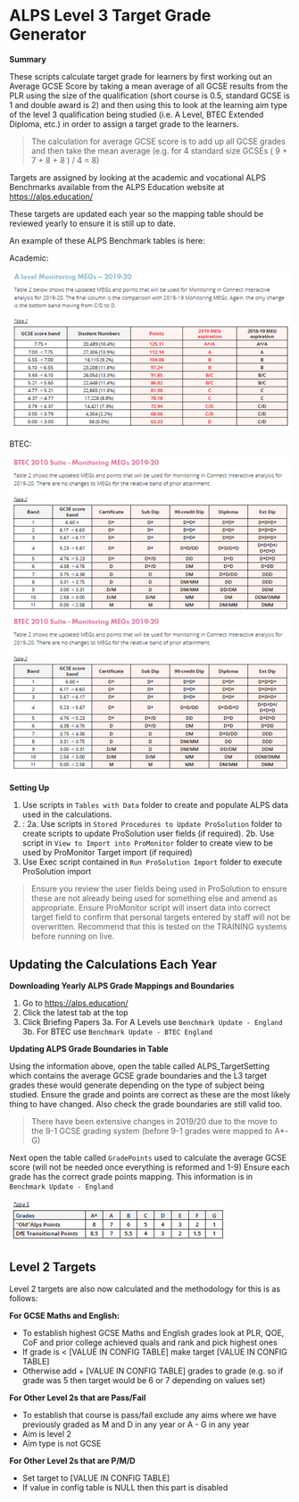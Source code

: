 # ALPS Level 3 Target Grade Generator
**Summary**

These scripts calculate target grade for learners by first working out an Average GCSE Score by taking a mean average of all GCSE results from the PLR using the size of the qualification (short course is 0.5, standard GCSE is 1 and double award is 2) and then using this to look at the learning aim type of the level 3 qualification being studied (i.e. A Level, BTEC Extended Diploma, etc.) in order to assign a target grade to the learners.

> The calculation for average GCSE score is to add up all GCSE grades and then take the mean average (e.g. for 4 standard size GCSEs ( 9 + 7 + 8 + 8 ) / 4 = 8)

Targets are assigned by looking at the academic and vocational ALPS Benchmarks available from the ALPS Education website at https://alps.education/

These targets are updated each year so the mapping table should be reviewed yearly to ensure it is still up to date.

An example of these ALPS Benchmark tables is here:

Academic:

![A Level ALPS Table](https://github.com/robinwilson16/ALPSLevel3TargetGradeGenerator/blob/master/Target%20Grade%20Mapping%20Tables/A%20Level.png)

BTEC:

![BTEC ALPS Table 1](https://github.com/robinwilson16/ALPSLevel3TargetGradeGenerator/blob/master/Target%20Grade%20Mapping%20Tables/BTEC1.png)
![BTEC ALPS Table 2](https://github.com/robinwilson16/ALPSLevel3TargetGradeGenerator/blob/master/Target%20Grade%20Mapping%20Tables/BTEC2.png)

**Setting Up**

1. Use scripts in `Tables with Data` folder to create and populate ALPS data used in the calculations.
2. :
2a. Use scripts in `Stored Procedures to Update ProSolution` folder to create scripts to update ProSolution user fields (if required).
2b. Use script in `View to Import into ProMonitor` folder to create view to be used by ProMonitor Target import (if required)
3. Use Exec script contained in `Run ProSolution Import` folder to execute ProSolution import
> Ensure you review the user fields being used in ProSolution to ensure these are not already being used for something else and amend as appropriate.
> Ensure ProMonitor script will insert data into correct target field to confirm that personal targets entered by staff will not be overwritten.
> Recommend that this is tested on the TRAINING systems before running on live.

## Updating the Calculations Each Year

**Downloading Yearly ALPS Grade Mappings and Boundaries**

1. Go to https://alps.education/
2. Click the latest tab at the top
3. Click Briefing Papers
3a. For A Levels use `Benchmark Update - England`
3b. For BTEC use `Benchmark Update - BTEC England`

**Updating ALPS Grade Boundaries in Table**

Using the information above, open the table called ALPS_TargetSetting which contains the average GCSE grade boundaries and the L3 target grades these would generate depending on the type of subject being studied.
Ensure the grade and points are correct as these are the most likely thing to have changed. Also check the grade boundaries are still valid too.


> There have been extensive changes in 2019/20 due to the move to the 9-1 GCSE grading system (before 9-1 grades were mapped to A*-G)

Next open the table called `GradePoints` used to calculate the average GCSE score (will not be needed once everything is reformed and 1-9)
Ensure each grade has the correct grade points mapping. This information is in `Benchmark Update - England`

![GCSE Mapping Letters to Numerical Grades](https://github.com/robinwilson16/ALPSLevel3TargetGradeGenerator/blob/master/Target%20Grade%20Mapping%20Tables/GCSEs.png)

## Level 2 Targets

Level 2 targets are also now calculated and the methodology for this is as follows:

**For GCSE Maths and English:**

* To establish highest GCSE Maths and English grades look at PLR, QOE, CoF and prior college achieved quals and rank and pick highest ones
* If grade is < [VALUE IN CONFIG TABLE] make target [VALUE IN CONFIG TABLE]
* Otherwise add + [VALUE IN CONFIG TABLE] grades to grade (e.g. so if grade was 5 then target would be 6 or 7 depending on values set)


**For Other Level 2s that are Pass/Fail**
* To establish that course is pass/fail exclude any aims where we have previously graded as M and D in any year or A - G in any year
* Aim is level 2
* Aim type is not GCSE

**For Other Level 2s that are P/M/D**
* Set target to [VALUE IN CONFIG TABLE]
* If value in config table is NULL then this part is disabled